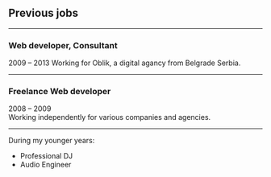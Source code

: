 ## Previous jobs

---

### Web developer, Consultant

2009 – 2013
Working for Oblik, a digital agancy from Belgrade Serbia.

---

### Freelance Web developer

2008 – 2009  
Working independently for various companies and agencies.

---


During my younger years:

- Professional DJ
- Audio Engineer
